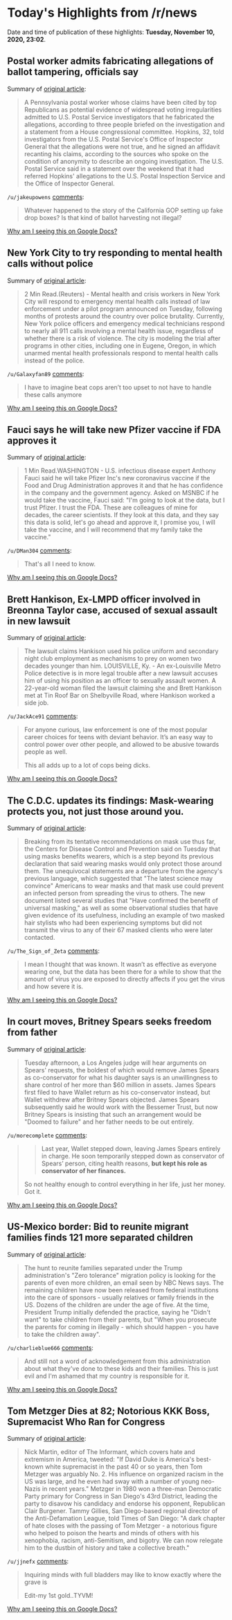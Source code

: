 # Today's Highlights from /r/news

Date and time of publication of these highlights: **Tuesday, November 10, 2020, 23:02**.

## Postal worker admits fabricating allegations of ballot tampering, officials say

Summary of [original article](https://www.seattletimes.com/nation-world/postal-worker-admits-fabricating-allegations-of-ballot-tampering-officials-say/):

> A Pennsylvania postal worker whose claims have been cited by top Republicans as potential evidence of widespread voting irregularities admitted to U.S. Postal Service investigators that he fabricated the allegations, according to three people briefed on the investigation and a statement from a House congressional committee. Hopkins, 32, told investigators from the U.S. Postal Service's Office of Inspector General that the allegations were not true, and he signed an affidavit recanting his claims, according to the sources who spoke on the condition of anonymity to describe an ongoing investigation. The U.S. Postal Service said in a statement over the weekend that it had referred Hopkins' allegations to the U.S. Postal Inspection Service and the Office of Inspector General.

`/u/jakeupowens` [comments](https://www.reddit.com/r/news/comments/jrylcr/postal_worker_admits_fabricating_allegations_of/):

> Whatever happened to the story of the California GOP setting up fake drop boxes? Is that kind of ballot harvesting not illegal?

[Why am I seeing this on Google Docs?](https://docs.google.com/document/d/1Dc6We63vOXIZsc0op-Bt4abqkYjXzOigalQqFxmvvbM/edit?usp=sharing)

## New York City to try responding to mental health calls without police

Summary of [original article](https://www.reuters.com/article/idUSKBN27Q33P?utm_medium=Social&utm_source=twitter):

> 2 Min Read.(Reuters) - Mental health and crisis workers in New York City will respond to emergency mental health calls instead of law enforcement under a pilot program announced on Tuesday, following months of protests around the country over police brutality. Currently, New York police officers and emergency medical technicians respond to nearly all 911 calls involving a mental health issue, regardless of whether there is a risk of violence. The city is modeling the trial after programs in other cities, including one in Eugene, Oregon, in which unarmed mental health professionals respond to mental health calls instead of the police.

`/u/Galaxyfan89` [comments](https://www.reddit.com/r/news/comments/jrvdbt/new_york_city_to_try_responding_to_mental_health/):

> I have to imagine beat cops aren’t too upset to not have to handle these calls anymore

[Why am I seeing this on Google Docs?](https://docs.google.com/document/d/1Dc6We63vOXIZsc0op-Bt4abqkYjXzOigalQqFxmvvbM/edit?usp=sharing)

## Fauci says he will take new Pfizer vaccine if FDA approves it

Summary of [original article](https://www.reuters.com/article/us-health-coronavirus-usa-fauci-idUSKBN27Q2SU):

> 1 Min Read.WASHINGTON - U.S. infectious disease expert Anthony Fauci said he will take Pfizer Inc's new coronavirus vaccine if the Food and Drug Administration approves it and that he has confidence in the company and the government agency. Asked on MSNBC if he would take the vaccine, Fauci said: "I'm going to look at the data, but I trust Pfizer. I trust the FDA. These are colleagues of mine for decades, the career scientists. If they look at this data, and they say this data is solid, let's go ahead and approve it, I promise you, I will take the vaccine, and I will recommend that my family take the vaccine."

`/u/DMan304` [comments](https://www.reddit.com/r/news/comments/jrudmg/fauci_says_he_will_take_new_pfizer_vaccine_if_fda/):

> That's all I need to know.

[Why am I seeing this on Google Docs?](https://docs.google.com/document/d/1Dc6We63vOXIZsc0op-Bt4abqkYjXzOigalQqFxmvvbM/edit?usp=sharing)

## Brett Hankison, Ex-LMPD officer involved in Breonna Taylor case, accused of sexual assault in new lawsuit

Summary of [original article](https://www.whas11.com/mobile/article/news/local/brett-hankison-lawsuit-sexually-assaulting-women/417-82f0805c-37cd-4748-9a7b-9b4cacb132fd):

> The lawsuit claims Hankison used his police uniform and secondary night club employment as mechanisms to prey on women two decades younger than him. LOUISVILLE, Ky. - An ex-Louisville Metro Police detective is in more legal trouble after a new lawsuit accuses him of using his position as an officer to sexually assault women. A 22-year-old woman filed the lawsuit claiming she and Brett Hankison met at Tin Roof Bar on Shelbyville Road, where Hankison worked a side job.

`/u/JackAce91` [comments](https://www.reddit.com/r/news/comments/jrxq64/brett_hankison_exlmpd_officer_involved_in_breonna/):

> For anyone curious, law enforcement is one of the most popular career choices for teens with deviant behavior. It’s an easy way to control power over other people, and allowed to be abusive towards people as well. 
> 
> This all adds up to a lot of cops being dicks.

[Why am I seeing this on Google Docs?](https://docs.google.com/document/d/1Dc6We63vOXIZsc0op-Bt4abqkYjXzOigalQqFxmvvbM/edit?usp=sharing)

## The C.D.C. updates its findings: Mask-wearing protects you, not just those around you.

Summary of [original article](https://www.nytimes.com/2020/11/10/world/covid-cdc-guidelines-masks.html):

> Breaking from its tentative recommendations on mask use thus far, the Centers for Disease Control and Prevention said on Tuesday that using masks benefits wearers, which is a step beyond its previous declaration that said wearing masks would only protect those around them. The unequivocal statements are a departure from the agency's previous language, which suggested that "The latest science may convince" Americans to wear masks and that mask use could prevent an infected person from spreading the virus to others. The new document listed several studies that "Have confirmed the benefit of universal masking," as well as some observational studies that have given evidence of its usefulness, including an example of two masked hair stylists who had been experiencing symptoms but did not transmit the virus to any of their 67 masked clients who were later contacted.

`/u/The_Sign_of_Zeta` [comments](https://www.reddit.com/r/news/comments/jryf3d/the_cdc_updates_its_findings_maskwearing_protects/):

> I mean I thought that was known.  It wasn’t as effective as everyone wearing one, but the data has been there for a while to show that the amount of virus you are exposed to directly affects if you get the virus and how severe it is.

[Why am I seeing this on Google Docs?](https://docs.google.com/document/d/1Dc6We63vOXIZsc0op-Bt4abqkYjXzOigalQqFxmvvbM/edit?usp=sharing)

## In court moves, Britney Spears seeks freedom from father

Summary of [original article](https://apnews.com/article/britney-spears-seeks-freedom-from-father-685c547c55bebd617bd637e3fb55d64c):

> Tuesday afternoon, a Los Angeles judge will hear arguments on Spears' requests, the boldest of which would remove James Spears as co-conservator for what his daughter says is an unwillingness to share control of her more than $60 million in assets. James Spears first filed to have Wallet return as his co-conservator instead, but Wallet withdrew after Britney Spears objected. James Spears subsequently said he would work with the Bessemer Trust, but now Britney Spears is insisting that such an arrangement would be "Doomed to failure" and her father needs to be out entirely.

`/u/morecomplete` [comments](https://www.reddit.com/r/news/comments/jrq7zj/in_court_moves_britney_spears_seeks_freedom_from/):

> > Last year, Wallet stepped down, leaving James Spears entirely in charge. He soon temporarily stepped down as conservator of Spears’ person, citing health reasons, **but kept his role as conservator of her finances.**
> 
> So not healthy enough to control everything in her life, just her money. Got it.

[Why am I seeing this on Google Docs?](https://docs.google.com/document/d/1Dc6We63vOXIZsc0op-Bt4abqkYjXzOigalQqFxmvvbM/edit?usp=sharing)

## US-Mexico border: Bid to reunite migrant families finds 121 more separated children

Summary of [original article](https://www.bbc.com/news/world-us-canada-54891974):

> The hunt to reunite families separated under the Trump administration's "Zero tolerance" migration policy is looking for the parents of even more children, an email seen by NBC News says. The remaining children have now been released from federal institutions into the care of sponsors - usually relatives or family friends in the US. Dozens of the children are under the age of five. At the time, President Trump initially defended the practice, saying he "Didn't want" to take children from their parents, but "When you prosecute the parents for coming in illegally - which should happen - you have to take the children away".

`/u/charlieblue666` [comments](https://www.reddit.com/r/news/comments/jrrm43/usmexico_border_bid_to_reunite_migrant_families/):

> And still not a word of acknowledgement from this administration about what they've done to these kids and their families.  This is just evil and I'm ashamed that my country is responsible for it.

[Why am I seeing this on Google Docs?](https://docs.google.com/document/d/1Dc6We63vOXIZsc0op-Bt4abqkYjXzOigalQqFxmvvbM/edit?usp=sharing)

## Tom Metzger Dies at 82; Notorious KKK Boss, Supremacist Who Ran for Congress

Summary of [original article](https://timesofsandiego.com/life/2020/11/10/tom-metzger-dies-at-82-notorious-kkk-boss-supremacist-who-ran-for-congress/):

> Nick Martin, editor of The Informant, which covers hate and extremism in America, tweeted: "If David Duke is America's best-known white supremacist in the past 40 or so years, then Tom Metzger was arguably No. 2. His influence on organized racism in the US was large, and he even had sway with a number of young neo-Nazis in recent years." Metzger in 1980 won a three-man Democratic Party primary for Congress in San Diego's 43rd District, leading the party to disavow his candidacy and endorse his opponent, Republican Clair Burgener. Tammy Gillies, San Diego-based regional director of the Anti-Defamation League, told Times of San Diego: "A dark chapter of hate closes with the passing of Tom Metzger - a notorious figure who helped to poison the hearts and minds of others with his xenophobia, racism, anti-Semitism, and bigotry. We can now relegate him to the dustbin of history and take a collective breath."

`/u/jjnefx` [comments](https://www.reddit.com/r/news/comments/jrzp2p/tom_metzger_dies_at_82_notorious_kkk_boss/):

> Inquiring minds with full bladders may like to know exactly where the grave is
> 
> Edit-my 1st gold..TYVM!

[Why am I seeing this on Google Docs?](https://docs.google.com/document/d/1Dc6We63vOXIZsc0op-Bt4abqkYjXzOigalQqFxmvvbM/edit?usp=sharing)

